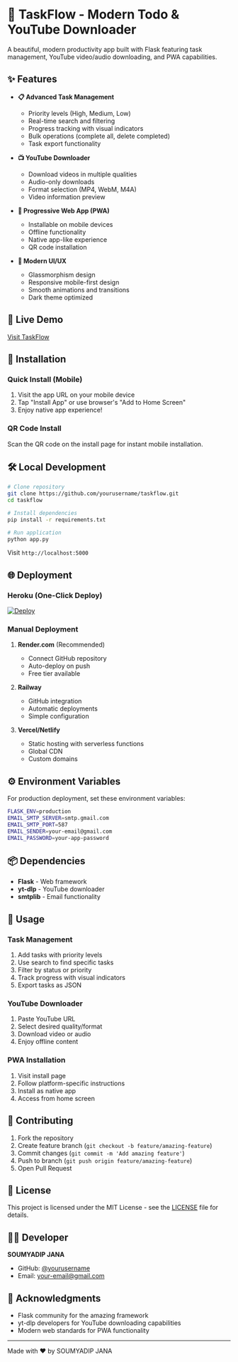 # 📝 TaskFlow - Modern Todo & YouTube Downloader

A beautiful, modern productivity app built with Flask featuring task management, YouTube video/audio downloading, and PWA capabilities.

## ✨ Features

- **📋 Advanced Task Management**
  - Priority levels (High, Medium, Low)
  - Real-time search and filtering
  - Progress tracking with visual indicators
  - Bulk operations (complete all, delete completed)
  - Task export functionality

- **📺 YouTube Downloader**
  - Download videos in multiple qualities
  - Audio-only downloads
  - Format selection (MP4, WebM, M4A)
  - Video information preview

- **📱 Progressive Web App (PWA)**
  - Installable on mobile devices
  - Offline functionality
  - Native app-like experience
  - QR code installation

- **🎨 Modern UI/UX**
  - Glassmorphism design
  - Responsive mobile-first design
  - Smooth animations and transitions
  - Dark theme optimized

## 🚀 Live Demo

[Visit TaskFlow](https://your-app-name.herokuapp.com)

## 📱 Installation

### Quick Install (Mobile)
1. Visit the app URL on your mobile device
2. Tap "Install App" or use browser's "Add to Home Screen"
3. Enjoy native app experience!

### QR Code Install
Scan the QR code on the install page for instant mobile installation.

## 🛠️ Local Development

```bash
# Clone repository
git clone https://github.com/yourusername/taskflow.git
cd taskflow

# Install dependencies
pip install -r requirements.txt

# Run application
python app.py
```

Visit `http://localhost:5000`

## 🌐 Deployment

### Heroku (One-Click Deploy)
[![Deploy](https://www.herokucdn.com/deploy/button.svg)](https://heroku.com/deploy)

### Manual Deployment
1. **Render.com** (Recommended)
   - Connect GitHub repository
   - Auto-deploy on push
   - Free tier available

2. **Railway**
   - GitHub integration
   - Automatic deployments
   - Simple configuration

3. **Vercel/Netlify**
   - Static hosting with serverless functions
   - Global CDN
   - Custom domains

## ⚙️ Environment Variables

For production deployment, set these environment variables:

```bash
FLASK_ENV=production
EMAIL_SMTP_SERVER=smtp.gmail.com
EMAIL_SMTP_PORT=587
EMAIL_SENDER=your-email@gmail.com
EMAIL_PASSWORD=your-app-password
```

## 📦 Dependencies

- **Flask** - Web framework
- **yt-dlp** - YouTube downloader
- **smtplib** - Email functionality

## 🎯 Usage

### Task Management
1. Add tasks with priority levels
2. Use search to find specific tasks
3. Filter by status or priority
4. Track progress with visual indicators
5. Export tasks as JSON

### YouTube Downloader
1. Paste YouTube URL
2. Select desired quality/format
3. Download video or audio
4. Enjoy offline content

### PWA Installation
1. Visit install page
2. Follow platform-specific instructions
3. Install as native app
4. Access from home screen

## 🤝 Contributing

1. Fork the repository
2. Create feature branch (`git checkout -b feature/amazing-feature`)
3. Commit changes (`git commit -m 'Add amazing feature'`)
4. Push to branch (`git push origin feature/amazing-feature`)
5. Open Pull Request

## 📄 License

This project is licensed under the MIT License - see the [LICENSE](LICENSE) file for details.

## 👨‍💻 Developer

**SOUMYADIP JANA**
- GitHub: [@yourusername](https://github.com/yourusername)
- Email: your-email@gmail.com

## 🙏 Acknowledgments

- Flask community for the amazing framework
- yt-dlp developers for YouTube downloading capabilities
- Modern web standards for PWA functionality

---

Made with ❤️ by SOUMYADIP JANA
